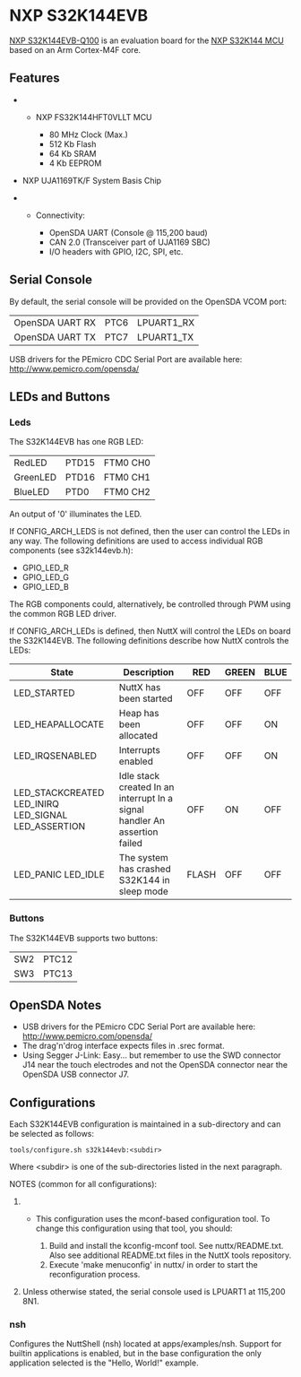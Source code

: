 # NXP S32K144EVB

[NXP
S32K144EVB-Q100](https://www.nxp.com/design/development-boards/automotive-development-platforms/s32k-mcu-platforms/s32k144-q100-general-purpose-evaluation-board:S32K144EVB)
is an evaluation board for the [NXP S32K144
MCU](https://www.nxp.com/products/processors-and-microcontrollers/s32-automotive-platform/s32k-general-purpose-mcus/s32k1-microcontrollers-for-general-purpose:S32K1)
based on an Arm Cortex-M4F core.

## Features

  -   - NXP FS32K144HFT0VLLT MCU
        
          - 80 MHz Clock (Max.)
          - 512 Kb Flash
          - 64 Kb SRAM
          - 4 Kb EEPROM

  - NXP UJA1169TK/F System Basis Chip

  -   - Connectivity:
        
          - OpenSDA UART (Console @ 115,200 baud)
          - CAN 2.0 (Transceiver part of UJA1169 SBC)
          - I/O headers with GPIO, I2C, SPI, etc.

## Serial Console

By default, the serial console will be provided on the OpenSDA VCOM
port:

|                 |      |             |
| --------------- | ---- | ----------- |
| OpenSDA UART RX | PTC6 | LPUART1\_RX |
| OpenSDA UART TX | PTC7 | LPUART1\_TX |

USB drivers for the PEmicro CDC Serial Port are available here:
<http://www.pemicro.com/opensda/>

## LEDs and Buttons

### Leds

The S32K144EVB has one RGB LED:

|          |       |          |
| -------- | ----- | -------- |
| RedLED   | PTD15 | FTM0 CH0 |
| GreenLED | PTD16 | FTM0 CH1 |
| BlueLED  | PTD0  | FTM0 CH2 |

An output of '0' illuminates the LED.

If CONFIG\_ARCH\_LEDS is not defined, then the user can control the LEDs
in any way. The following definitions are used to access individual RGB
components (see s32k144evb.h):

  - GPIO\_LED\_R
  - GPIO\_LED\_G
  - GPIO\_LED\_B

The RGB components could, alternatively, be controlled through PWM using
the common RGB LED driver.

If CONFIG\_ARCH\_LEDs is defined, then NuttX will control the LEDs on
board the S32K144EVB. The following definitions describe how NuttX
controls the LEDs:

| State                                                   | Description                                                                | RED   | GREEN | BLUE |
| ------------------------------------------------------- | -------------------------------------------------------------------------- | ----- | ----- | ---- |
| LED\_STARTED                                            | NuttX has been started                                                     | OFF   | OFF   | OFF  |
| LED\_HEAPALLOCATE                                       | Heap has been allocated                                                    | OFF   | OFF   | ON   |
| LED\_IRQSENABLED                                        | Interrupts enabled                                                         | OFF   | OFF   | ON   |
| LED\_STACKCREATED LED\_INIRQ LED\_SIGNAL LED\_ASSERTION | Idle stack created In an interrupt In a signal handler An assertion failed | OFF   | ON    | OFF  |
| LED\_PANIC LED\_IDLE                                    | The system has crashed S32K144 in sleep mode                               | FLASH | OFF   | OFF  |

### Buttons

The S32K144EVB supports two buttons:

|     |       |
| --- | ----- |
| SW2 | PTC12 |
| SW3 | PTC13 |

## OpenSDA Notes

  - USB drivers for the PEmicro CDC Serial Port are available here:
    <http://www.pemicro.com/opensda/>
  - The drag'n'drog interface expects files in .srec format.
  - Using Segger J-Link: Easy... but remember to use the SWD connector
    J14 near the touch electrodes and not the OpenSDA connector near the
    OpenSDA USB connector J7.

## Configurations

Each S32K144EVB configuration is maintained in a sub-directory and can
be selected as follows:

    tools/configure.sh s32k144evb:<subdir>

Where \<subdir\> is one of the sub-directories listed in the next
paragraph.

NOTES (common for all configurations):

1.    - This configuration uses the mconf-based configuration tool. To
        change this configuration using that tool, you should:
        
        1.  Build and install the kconfig-mconf tool. See
            nuttx/README.txt. Also see additional README.txt files in
            the NuttX tools repository.
        2.  Execute 'make menuconfig' in nuttx/ in order to start the
            reconfiguration process.

2.  Unless otherwise stated, the serial console used is LPUART1 at
    115,200 8N1.

### nsh

Configures the NuttShell (nsh) located at apps/examples/nsh. Support for
builtin applications is enabled, but in the base configuration the only
application selected is the "Hello, World\!" example.
